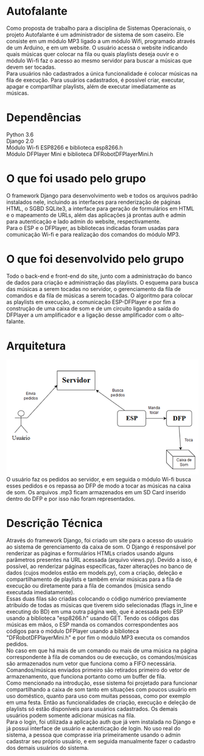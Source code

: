 
# Autofalante
Como proposta de trabalho para a disciplina de Sistemas Operacionais, o projeto Autofalante é um administrador de sistema de som caseiro. Ele consiste em um módulo MP3 ligado a um módulo Wifi, programado através de um Arduino, e em um website. O usuário acessa o website indicando quais músicas quer colocar na fila ou quais playlists deseja ouvir e o módulo Wi-fi faz o acesso ao mesmo servidor para buscar a músicas que devem ser tocadas.   
Para usuários não cadastrados a única funcionalidade é colocar músicas na fila de execução. Para usuários cadastrados, é possível criar, executar, apagar e compartilhar playlists, além de executar imediatamente as músicas.

# Dependências 
Python 3.6  
Django 2.0  
Módulo Wi-fi ESP8266 e biblioteca esp8266.h   
Módulo DFPlayer Mini e biblioteca DFRobotDFPlayerMini.h   

# O que foi usado pelo grupo
O framework Django para desenvolvimento web e todos os arquivos padrão instalados nele, incluindo as interfaces para renderização de páginas HTML, o SGBD SQLite3, a interface para geração de formulários em HTML e o mapeamento de URLs, além das aplicações já prontas auth e admin para autenticação e lado admin do website, respectivamente.  
Para o ESP e o DFPlayer, as bibliotecas indicadas foram usadas para comunicação Wi-fi e para realização dos comandos do módulo MP3.

# O que foi desenvolvido pelo grupo
Todo o back-end e front-end do site, junto com a administração do banco de dados para criação e administração das playlists. O esquema para busca das músicas a serem tocadas no servidor, o gerenciamento da fila de comandos e da fila de músicas a serem tocadas. O algoritmo para colocar as playlists em execução, a comunicação ESP-DFPlayer e por fim a construção de uma caixa de som e de um circuito ligando a saída do DFPlayer a um amplificador e a ligação desse amplificador com o alto-falante.

# Arquitetura
![alt text](https://github.com/bvm810/Sistemas-Operacionais/blob/master/Arquitetura.PNG)  
O usuário faz os pedidos ao servidor, e em seguida o módulo Wi-fi busca esses pedidos e os repassa ao DFP de modo a tocar as músicas na caixa de som. Os arquivos .mp3 ficam armazenados em um SD Card inserido dentro do DFP e por isso não foram representados.

# Descrição Técnica
Através do framework Django, foi criado um site para o acesso do usuário ao sistema de gerenciamento da caixa de som. O Django é responsável por renderizar as páginas e formulários HTMLs criados usando alguns parâmetros presentes na URL acessada (arquivo views.py). Devido a isso, é possível, ao renderizar páginas específicas, fazer alterações no banco de dados (cujos modelos estão em models.py), com a criação, deleção e compartilhamento de playlists e também enviar músicas para a fila de execução ou diretamente para a fila de comandos (música sendo executada imediatamente).    
Essas duas filas são criadas colocando o código numérico previamente atribuído de todas as músicas que tiverem sido selecionadas (flags in_line e executing do BD) em uma outra página web, que é acessada pelo ESP usando a biblioteca "esp8266.h" usando GET. Tendo os códigos das músicas em mãos, o ESP manda os comandos correspondentes aos códigos para o módulo DFPlayer usando a biblioteca "DFRobotDFPlayerMini.h" e por fim o módulo MP3 executa os comandos pedidos.    
No caso em que há mais de um comando ou mais de uma música na página correspondente à fila de comandos ou de execução, os comandos/músicas são armazenados num vetor que funciona como a FIFO necessária. Comandos/músicas enviados primeiro são retirados primeiro do vetor de armazenamento, que funciona portanto como um buffer de fila.    
Como mencionado na introdução, esse sistema foi projetado para funcionar compartilhando a caixa de som tanto em situações com poucos usuário em uso doméstico, quanto para uso com muitas pessoas, como por exemplo em uma festa. Então as funcionalidades de criação, execução e deleção de playlists só estão disponíveis para usuários cadastrados. Os demais usuários podem somente adicionar músicas na fila.  
Para o login, foi utilizada a aplicação auth que já vem instalada no Django e já possui interface de usuário e autenticação de login. No uso real do sistema, a pessoa que comprasse iria primeiramente usando o admin cadastrar seu próprio usuário, e em seguida manualmente fazer o cadastro dos demais usuários do sistema.

